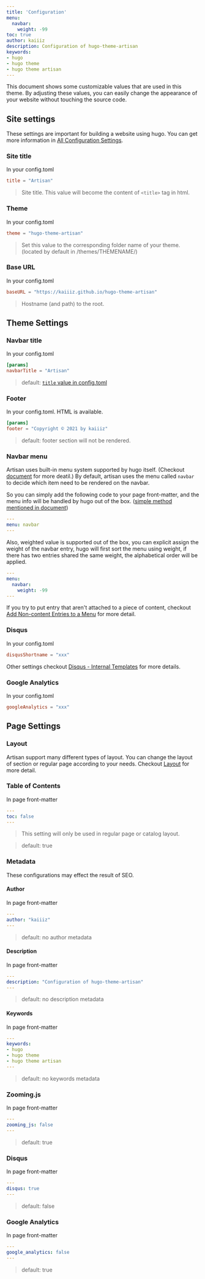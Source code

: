 ```yaml
---
title: 'Configuration'
menu:
  navbar:
    weight: -99
toc: true
author: kaiiiz
description: Configuration of hugo-theme-artisan
keywords:
- hugo
- hugo theme
- hugo theme artisan
---
```


This document shows some customizable values that are used in this theme. By adjusting these values, you can easily change the appearance of your website without touching the source code.

## Site settings

These settings are important for building a website using hugo. You can get more information in [All Configuration Settings](https://gohugo.io/getting-started/configuration/#all-configuration-settings).

### Site title

In your config.toml

```toml
title = "Artisan"
```

> Site title. This value will become the content of `<title>` tag in html.

### Theme

In your config.toml

```toml
theme = "hugo-theme-artisan"
```

> Set this value to the corresponding folder name of your theme. (located by default in /themes/THEMENAME/)

### Base URL

In your config.toml

```toml
baseURL = "https://kaiiiz.github.io/hugo-theme-artisan"
```

> Hostname (and path) to the root.

## Theme Settings

### Navbar title

In your config.toml

```toml
[params]
navbarTitle = "Artisan"
```

> default: [`title` value in config.toml](#site-title)

### Footer

In your config.toml. HTML is available.

```toml
[params]
footer = "Copyright © 2021 by kaiiiz"
```

> default: footer section will not be rendered.

### Navbar menu

Artisan uses built-in menu system supported by hugo itself. (Checkout [document](https://gohugo.io/content-management/menus) for more deatil.) By default, artisan uses the menu called `navbar` to decide which item need to be rendered on the navbar.

So you can simply add the following code to your page front-matter, and the menu info will be handled by hugo out of the box. ([simple method mentioned in document](https://gohugo.io/content-management/menus#simple))

```yaml
---
menu: navbar
---
```

Also, weighted value is supported out of the box, you can explicit assign the weight of the navbar entry, hugo will first sort the menu using weight, if there has two entries shared the same weight, the alphabetical order will be applied.

```yaml
---
menu:
  navbar:
    weight: -99
---
```

If you try to put entry that aren't attached to a piece of content, checkout [Add Non-content Entries to a Menu](https://gohugo.io/content-management/menus#add-non-content-entries-to-a-menu) for more detail.

### Disqus

In your config.toml

```toml
disqusShortname = "xxx"
```

Other settings checkout [Disqus - Internal Templates](https://gohugo.io/templates/internal/#disqus) for more details.

### Google Analytics

In your config.toml

```toml
googleAnalytics = "xxx"
```
## Page Settings

### Layout

Artisan support many different types of layout. You can change the layout of section or regular page according to your needs. Checkout [Layout](/hugo-theme-artisan/layouts) for more detail.

### Table of Contents

In page front-matter

```yaml
---
toc: false
---
```

> This setting will only be used in regular page or catalog layout.

> default: true

### Metadata

These configurations may effect the result of SEO.

#### Author

In page front-matter

```yaml
---
author: "kaiiiz"
---
```

> default: no author metadata

#### Description

In page front-matter

```yaml
---
description: "Configuration of hugo-theme-artisan"
---
```

> default: no description metadata

#### Keywords

In page front-matter

```yaml
---
keywords:
- hugo
- hugo theme
- hugo theme artisan
---
```

> default: no keywords metadata

### Zooming.js

In page front-matter

```yaml
---
zooming_js: false
---
```

> default: true

### Disqus

In page front-matter

```yaml
---
disqus: true
---
```

> default: false

### Google Analytics

In page front-matter

```yaml
---
google_analytics: false
---
```

> default: true
